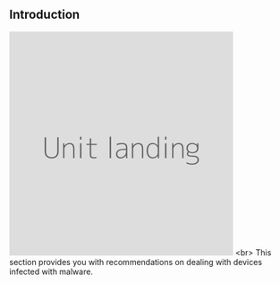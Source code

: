 
## Introduction

![](unit.png)
&lt;br&gt;
This section provides you with recommendations on dealing with devices infected with malware.
